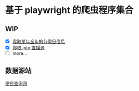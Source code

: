 # 基于 playwright 的爬虫程序集合

## WIP

- [x] [爬取某年全年的节假日信息](./src/spiders/holiday.ts)
- [x] [爬取 iptv 直播源](./src/spiders/iptv.ts)
- [ ] more...

## 数据源站

[便民查询网](https://wannianrili.bmcx.com/)